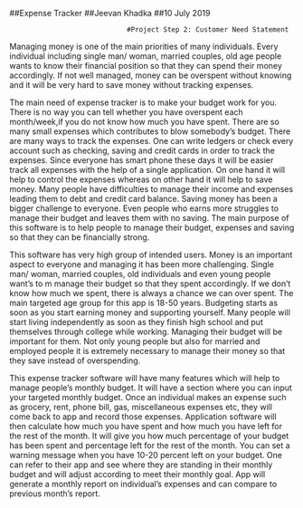 ##Expense Tracker
##Jeevan Khadka 
##10 July 2019

                                 #Project Step 2: Customer Need Statement

Managing money is one of the main priorities of many individuals.  Every individual including single man/ woman, married couples, old age people 
wants to know their financial position so that they can spend their money accordingly. If not well managed, money can be overspent without knowing
and it will  be very hard to save money without tracking expenses. 						



The main need of expense tracker is to make your budget work for you.  There is no way you can tell whether you have overspent each month/week,if 
you do not know how much you have spent.  There are so many small expenses which contributes to blow somebody’s budget.  There are many ways
to track the expenses. One can write ledgers or check every account such as checking, saving and credit cards in order to track the expenses. 
Since everyone has smart phone these days it will be easier track all expenses with the help of a single application. On one hand it will help
to control the expenses whereas on other hand it will help to save money.  Many people have difficulties to manage their income and expenses 
leading them to debt and credit card balance. Saving money has been a bigger challenge to everyone. Even people who earns more struggles to 
manage their budget and leaves them with no saving.  The main purpose of this software is to help people to manage their budget, expenses and 
saving so that they can be financially strong. 


This software has very high group of intended users. Money is an important aspect to everyone and managing it has been more challenging.
Single man/ woman, married couples, old individuals and even young people want’s to m manage their budget so that they spent accordingly.
If we don’t know how much we spent, there is always a chance we can over spent.  The main targeted age group for this app is 18-50 years.
Budgeting starts as soon as you start earning money and supporting yourself.  Many people will start living independently as soon as they finish 
high school and put themselves through college while working. Managing their budget will be important for them. Not only young people but also 
for married and employed people it is extremely necessary to manage their money so that they save instead of overspending. 



This expense tracker software will have many features which will help to manage people’s monthly budget.  It will have a section where you can 
input your targeted monthly budget. Once an individual makes an expense such as grocery, rent, phone bill, gas, miscellaneous expenses etc, they
will come back to app and record those expenses. Application software will then calculate how much you have spent and how much you have left for
the rest of the month. It will give you how much percentage of your budget has been spent and percentage left for the rest of the month.  You can 
set a warning message when you have 10-20 percent left on your budget.  One can refer to their app and see where they are standing in their monthly 
budget and will adjust according to meet their monthly goal. App will generate a monthly report on individual’s expenses and can compare to previous 
month’s report. 
 
 








     
